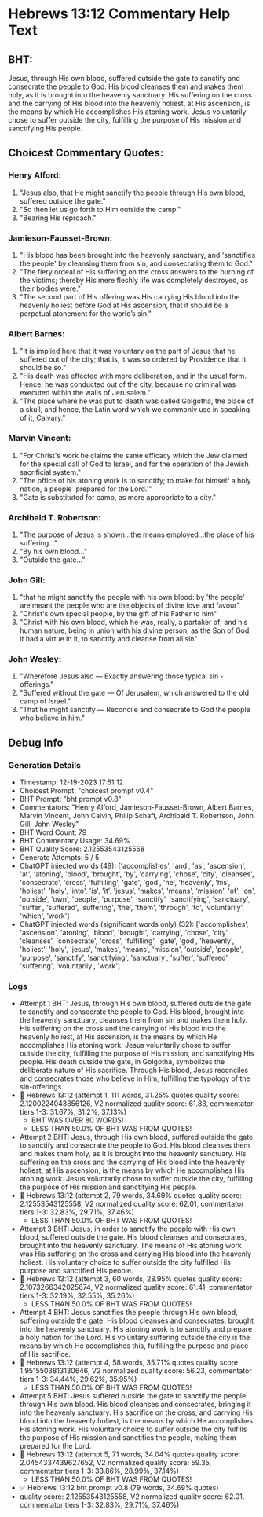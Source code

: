 # Hebrews 13:12 Commentary Help Text

## BHT:
Jesus, through His own blood, suffered outside the gate to sanctify and consecrate the people to God. His blood cleanses them and makes them holy, as it is brought into the heavenly sanctuary. His suffering on the cross and the carrying of His blood into the heavenly holiest, at His ascension, is the means by which He accomplishes His atoning work. Jesus voluntarily chose to suffer outside the city, fulfilling the purpose of His mission and sanctifying His people.

## Choicest Commentary Quotes:
### Henry Alford:
1. "Jesus also, that He might sanctify the people through His own blood, suffered outside the gate."
2. "So then let us go forth to Him outside the camp."
3. "Bearing His reproach."

### Jamieson-Fausset-Brown:
1. "His blood has been brought into the heavenly sanctuary, and 'sanctifies the people' by cleansing them from sin, and consecrating them to God." 
2. "The fiery ordeal of His suffering on the cross answers to the burning of the victims; thereby His mere fleshly life was completely destroyed, as their bodies were."
3. "The second part of His offering was His carrying His blood into the heavenly holiest before God at His ascension, that it should be a perpetual atonement for the world’s sin."

### Albert Barnes:
1. "It is implied here that it was voluntary on the part of Jesus that he suffered out of the city; that is, it was so ordered by Providence that it should be so."
2. "His death was effected with more deliberation, and in the usual form. Hence, he was conducted out of the city, because no criminal was executed within the walls of Jerusalem."
3. "The place where he was put to death was called Golgotha, the place of a skull, and hence, the Latin word which we commonly use in speaking of it, Calvary."

### Marvin Vincent:
1. "For Christ's work he claims the same efficacy which the Jew claimed for the special call of God to Israel, and for the operation of the Jewish sacrificial system."
2. "The office of his atoning work is to sanctify; to make for himself a holy nation, a people 'prepared for the Lord.'"
3. "Gate is substituted for camp, as more appropriate to a city."

### Archibald T. Robertson:
1. "The purpose of Jesus is shown...the means employed...the place of his suffering..." 
2. "By his own blood..."
3. "Outside the gate..."

### John Gill:
1. "that he might sanctify the people with his own blood: by 'the people' are meant the people who are the objects of divine love and favour"
2. "Christ's own special people, by the gift of his Father to him"
3. "Christ with his own blood, which he was, really, a partaker of; and his human nature, being in union with his divine person, as the Son of God, it had a virtue in it, to sanctify and cleanse from all sin"

### John Wesley:
1. "Wherefore Jesus also — Exactly answering those typical sin - offerings."
2. "Suffered without the gate — Of Jerusalem, which answered to the old camp of Israel."
3. "That he might sanctify — Reconcile and consecrate to God the people who believe in him."


## Debug Info
### Generation Details
- Timestamp: 12-19-2023 17:51:12
- Choicest Prompt: "choicest prompt v0.4"
- BHT Prompt: "bht prompt v0.8"
- Commentators: "Henry Alford, Jamieson-Fausset-Brown, Albert Barnes, Marvin Vincent, John Calvin, Philip Schaff, Archibald T. Robertson, John Gill, John Wesley"
- BHT Word Count: 79
- BHT Commentary Usage: 34.69%
- BHT Quality Score: 2.12553543125558
- Generate Attempts: 5 / 5
- ChatGPT injected words (49):
	['accomplishes', 'and', 'as', 'ascension', 'at', 'atoning', 'blood', 'brought', 'by', 'carrying', 'chose', 'city', 'cleanses', 'consecrate', 'cross', 'fulfilling', 'gate', 'god', 'he', 'heavenly', 'his', 'holiest', 'holy', 'into', 'is', 'it', 'jesus', 'makes', 'means', 'mission', 'of', 'on', 'outside', 'own', 'people', 'purpose', 'sanctify', 'sanctifying', 'sanctuary', 'suffer', 'suffered', 'suffering', 'the', 'them', 'through', 'to', 'voluntarily', 'which', 'work']
- ChatGPT injected words (significant words only) (32):
	['accomplishes', 'ascension', 'atoning', 'blood', 'brought', 'carrying', 'chose', 'city', 'cleanses', 'consecrate', 'cross', 'fulfilling', 'gate', 'god', 'heavenly', 'holiest', 'holy', 'jesus', 'makes', 'means', 'mission', 'outside', 'people', 'purpose', 'sanctify', 'sanctifying', 'sanctuary', 'suffer', 'suffered', 'suffering', 'voluntarily', 'work']

### Logs
- Attempt 1 BHT: Jesus, through His own blood, suffered outside the gate to sanctify and consecrate the people to God. His blood, brought into the heavenly sanctuary, cleanses them from sin and makes them holy. His suffering on the cross and the carrying of His blood into the heavenly holiest, at His ascension, is the means by which He accomplishes His atoning work. Jesus voluntarily chose to suffer outside the city, fulfilling the purpose of His mission, and sanctifying His people. His death outside the gate, in Golgotha, symbolizes the deliberate nature of His sacrifice. Through His blood, Jesus reconciles and consecrates those who believe in Him, fulfilling the typology of the sin-offerings.
- 🔄 Hebrews 13:12 (attempt 1, 111 words, 31.25% quotes quality score: 2.1200224043856126, V2 normalized quality score: 61.83, commentator tiers 1-3: 31.67%, 31.2%, 37.13%) 
	- BHT WAS OVER 80 WORDS! 
	- LESS THAN 50.0% OF BHT WAS FROM QUOTES!
- Attempt 2 BHT: Jesus, through His own blood, suffered outside the gate to sanctify and consecrate the people to God. His blood cleanses them and makes them holy, as it is brought into the heavenly sanctuary. His suffering on the cross and the carrying of His blood into the heavenly holiest, at His ascension, is the means by which He accomplishes His atoning work. Jesus voluntarily chose to suffer outside the city, fulfilling the purpose of His mission and sanctifying His people.
- 🔄 Hebrews 13:12 (attempt 2, 79 words, 34.69% quotes quality score: 2.12553543125558, V2 normalized quality score: 62.01, commentator tiers 1-3: 32.83%, 29.71%, 37.46%) 
	- LESS THAN 50.0% OF BHT WAS FROM QUOTES!
- Attempt 3 BHT: Jesus, in order to sanctify the people with His own blood, suffered outside the gate. His blood cleanses and consecrates, brought into the heavenly sanctuary. The means of His atoning work was His suffering on the cross and carrying His blood into the heavenly holiest. His voluntary choice to suffer outside the city fulfilled His purpose and sanctified His people.
- 🔄 Hebrews 13:12 (attempt 3, 60 words, 28.95% quotes quality score: 2.1073266342025674, V2 normalized quality score: 61.41, commentator tiers 1-3: 32.19%, 32.55%, 35.26%) 
	- LESS THAN 50.0% OF BHT WAS FROM QUOTES!
- Attempt 4 BHT: Jesus sanctifies the people through His own blood, suffering outside the gate. His blood cleanses and consecrates, brought into the heavenly sanctuary. His atoning work is to sanctify and prepare a holy nation for the Lord. His voluntary suffering outside the city is the means by which He accomplishes this, fulfilling the purpose and place of His sacrifice.
- 🔄 Hebrews 13:12 (attempt 4, 58 words, 35.71% quotes quality score: 1.9515503813130646, V2 normalized quality score: 56.23, commentator tiers 1-3: 34.44%, 29.62%, 35.95%) 
	- LESS THAN 50.0% OF BHT WAS FROM QUOTES!
- Attempt 5 BHT: Jesus suffered outside the gate to sanctify the people through His own blood. His blood cleanses and consecrates, bringing it into the heavenly sanctuary. His sacrifice on the cross, and carrying His blood into the heavenly holiest, is the means by which He accomplishes His atoning work. His voluntary choice to suffer outside the city fulfills the purpose of His mission and sanctifies the people, making them prepared for the Lord.
- 🔄 Hebrews 13:12 (attempt 5, 71 words, 34.04% quotes quality score: 2.0454337439627652, V2 normalized quality score: 59.35, commentator tiers 1-3: 33.86%, 28.99%, 37.14%) 
	- LESS THAN 50.0% OF BHT WAS FROM QUOTES!
- ✅ Hebrews 13:12 bht prompt v0.8 (79 words, 34.69% quotes)
- quality score: 2.12553543125558, V2 normalized quality score: 62.01, commentator tiers 1-3: 32.83%, 29.71%, 37.46%)